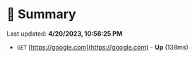 # 📖 Summary
Last updated: **4/20/2023, 10:58:25 PM**

- `GET` [https://google.com](https://google.com) - **Up** (138ms)
